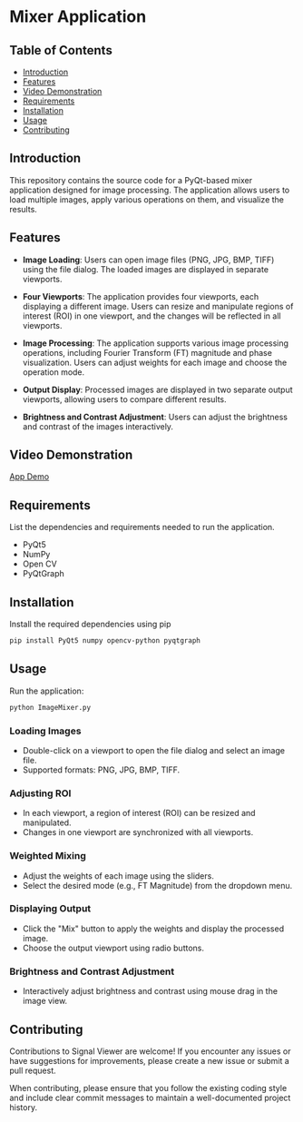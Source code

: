 # Mixer Application


## Table of Contents

- [Introduction](#introduction)
- [Features](#features)
- [Video Demonstration](#Video-Demonstration)
- [Requirements](#requirements)
- [Installation](#installation)
- [Usage](#usage)
- [Contributing](#contributing)



## Introduction
This repository contains the source code for a PyQt-based mixer application designed for image processing. The application allows users to load multiple images, apply various operations on them, and visualize the results. 


## Features

- **Image Loading**: Users can open image files (PNG, JPG, BMP, TIFF) using the file dialog. The loaded images are displayed in separate viewports.

- **Four Viewports**: The application provides four viewports, each displaying a different image. Users can resize and manipulate regions of interest (ROI) in one viewport, and the changes will be reflected in all viewports.

- **Image Processing**: The application supports various image processing operations, including Fourier Transform (FT) magnitude and phase visualization. Users can adjust weights for each image and choose the operation mode.

- **Output Display**: Processed images are displayed in two separate output viewports, allowing users to compare different results.

- **Brightness and Contrast Adjustment**: Users can adjust the brightness and contrast of the images interactively.


## Video Demonstration
[App Demo](https://github.com/Mohamed-hazem-mahrous/Image-Mixer/assets/94749599/1d0b9028-cf0c-4ad0-be3e-d2b652f871e1)



## Requirements
List the dependencies and requirements needed to run the application.
- PyQt5
- NumPy
- Open CV
- PyQtGraph


## Installation

Install the required dependencies using pip

```bash
pip install PyQt5 numpy opencv-python pyqtgraph
```

## Usage
Run the application:
```bash
python ImageMixer.py
```
### Loading Images

- Double-click on a viewport to open the file dialog and select an image file.
- Supported formats: PNG, JPG, BMP, TIFF.

### Adjusting ROI

- In each viewport, a region of interest (ROI) can be resized and manipulated.
- Changes in one viewport are synchronized with all viewports.

### Weighted Mixing

- Adjust the weights of each image using the sliders.
- Select the desired mode (e.g., FT Magnitude) from the dropdown menu.

### Displaying Output

- Click the "Mix" button to apply the weights and display the processed image.
- Choose the output viewport using radio buttons.

### Brightness and Contrast Adjustment

- Interactively adjust brightness and contrast using mouse drag in the image view.

## Contributing
Contributions to Signal Viewer are welcome! If you encounter any issues or have suggestions for improvements, please create a new issue or submit a pull request.

When contributing, please ensure that you follow the existing coding style and include clear commit messages to maintain a well-documented project history.

